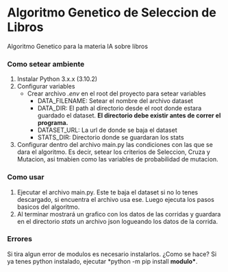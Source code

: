 # Algoritmo Genetico de Seleccion de Libros

Algoritmo Genetico para la materia IA sobre libros

### Como setear ambiente

1. Instalar Python 3.x.x (3.10.2)
2. Configurar variables
    - Crear archivo _.env_ en el root del proyecto para setear variables
        - DATA_FILENAME: Setear el nombre del archivo dataset
        - DATA_DIR: El path al directorio desde el root donde estara guardado el dataset. **El directorio debe existir antes de correr el programa.**
        - DATASET_URL: La url de donde se baja el dataset
        - STATS_DIR: Directorio donde se guardaran los stats
3. Configurar dentro del archivo main.py las condiciones con las que se dara el algoritmo. Es decir, setear los criterios de Seleccion, Cruza y Mutacion, asi tmabien como las variables de probabilidad de mutacion.

### Como usar

1. Ejecutar el archivo main.py. Este te baja el dataset si no lo tenes descargado, si encuentra el archivo usa ese. Luego ejecuta los pasos basicos del algoritmo.
2. Al terminar mostrará un grafico con los datos de las corridas y guardara en el directorio _stats_ un archivo json logueando los datos de la corrida.

### Errores

Si tira algun error de modulos es necesario instalarlos. ¿Como se hace? Si ya tenes python instalado, ejecutar \*python -m pip install **modulo\***.
